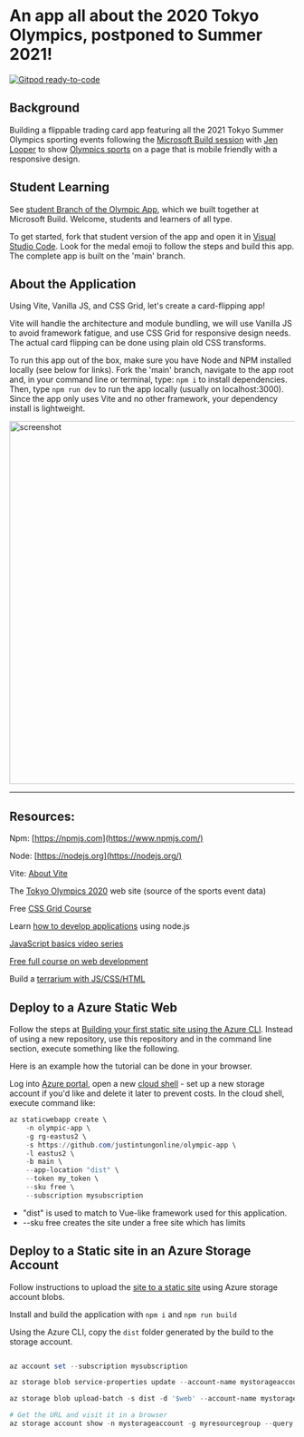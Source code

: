 # An app all about the 2020 Tokyo Olympics, postponed to Summer 2021!

[![Gitpod ready-to-code](https://img.shields.io/badge/Gitpod-ready--to--code-blue?logo=gitpod)](https://gitpod.io/#https://github.com/justintungonline/olympic-app)

## Background

Building a flippable trading card app featuring all the 2021 Tokyo Summer Olympics sporting events following the [Microsoft Build session](https://mybuild.microsoft.com/sessions/e6809457-5189-4442-99d7-a7ea45649c19?source=schedule) with [Jen Looper](https://www.jenlooper.com/) to show [Olympics sports](https://olympics.com/en/sports/summer-olympics) on a page that is mobile friendly with a responsive design.

## Student Learning

See [student Branch of the Olympic App](https://github.com/jlooper/olympic-app/tree/student), which we built together at Microsoft Build. Welcome, students and learners of all type.

To get started, fork that student version of the app and open it in [Visual Studio Code](https://code.visualstudio.com/). Look for the medal emoji to follow the steps and build this app. The complete app is built on the 'main' branch.

## About the Application

Using Vite, Vanilla JS, and CSS Grid, let's create a card-flipping app!

Vite will handle the architecture and module bundling, we will use Vanilla JS to avoid framework fatigue, and use CSS Grid for responsive design needs. The actual card flipping can be done using plain old CSS transforms.

To run this app out of the box, make sure you have Node and NPM installed locally (see below for links). Fork the 'main' branch, navigate to the app root and, in your command line or terminal, type: `npm i` to install dependencies. Then, type `npm run dev` to run the app locally (usually on localhost:3000). Since the app only uses Vite and no other framework, your dependency install is lightweight.

<img width="640" alt="screenshot" src="https://user-images.githubusercontent.com/1450004/117545887-af6df780-aff5-11eb-89cd-a8574aae6d27.png">

---
## Resources:

Npm: [https://npmjs.com](https://www.npmjs.com/)

Node: [https://nodejs.org](https://nodejs.org/)

Vite: [About Vite](https://vitejs.dev/guide/)

The [Tokyo Olympics 2020](https://olympics.com/) web site (source of the sports event data)

Free [CSS Grid Course](https://cssgrid.io/)

Learn [how to develop applications](https://docs.microsoft.com/en-us/learn/paths/build-javascript-applications-nodejs/?WT.mc_id=academic-26883-jelooper) using node.js

[JavaScript basics video series](https://channel9.msdn.com/Series/Beginners-Series-to-JavaScript?WT.mc_id=academic-26883-jelooper)

[Free full course on web development](https://aka.ms/webdev-beginners)

Build a [terrarium with JS/CSS/HTML](https://aka.ms/terrarium)

## Deploy to a Azure Static Web

Follow the steps at [Building your first static site using the Azure CLI](https://docs.microsoft.com/en-us/azure/static-web-apps/get-started-cli?tabs=vue). Instead of using a new repository, use this repository and in the command line section, execute something like the following. 

Here is an example how the tutorial can be done in your browser.

Log into [Azure portal](https://portal.azure.com/), open a new [cloud shell](https://docs.microsoft.com/en-us/azure/cloud-shell/overview) - set up a new storage account if you'd like and delete it later to prevent costs. In the cloud shell, execute command like:

```powershell
az staticwebapp create \
    -n olympic-app \
    -g rg-eastus2 \
    -s https://github.com/justintungonline/olympic-app \
    -l eastus2 \
    -b main \
    --app-location "dist" \
    --token my_token \
    --sku free \
    --subscription mysubscription
```

- "dist" is used to match to Vue-like framework used for this application.
- --sku free creates the site under a free site which has limits

## Deploy to a Static site in an Azure Storage Account

Follow instructions to upload the [site to a static site](https://docs.microsoft.com/en-us/azure/storage/blobs/storage-blob-static-website-how-to?tabs=azure-portal) using Azure storage account blobs.

Install and build the application with `npm i` and `npm run build`

Using the Azure CLI, copy the `dist` folder generated by the build to the storage account.

```powershell

az account set --subscription mysubscription

az storage blob service-properties update --account-name mystorageaccount --static-website --404-document index.html --index-document index.html --auth-mode login

az storage blob upload-batch -s dist -d '$web' --account-name mystorageaccount

# Get the URL and visit it in a browser
az storage account show -n mystorageaccount -g myresourcegroup --query "primaryEndpoints.web" --output tsv